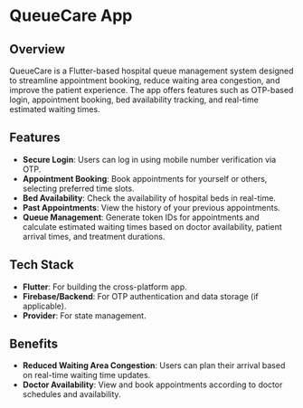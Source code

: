 # QueueCare App

## Overview  
QueueCare is a Flutter-based hospital queue management system designed to streamline appointment booking, reduce waiting area congestion, and improve the patient experience. The app offers features such as OTP-based login, appointment booking, bed availability tracking, and real-time estimated waiting times.

## Features  
- **Secure Login**: Users can log in using mobile number verification via OTP.  
- **Appointment Booking**: Book appointments for yourself or others, selecting preferred time slots.  
- **Bed Availability**: Check the availability of hospital beds in real-time.  
- **Past Appointments**: View the history of your previous appointments.  
- **Queue Management**: Generate token IDs for appointments and calculate estimated waiting times based on doctor availability, patient arrival times, and treatment durations.  

## Tech Stack  
- **Flutter**: For building the cross-platform app.  
- **Firebase/Backend**: For OTP authentication and data storage (if applicable).  
- **Provider**: For state management.  

## Benefits  
- **Reduced Waiting Area Congestion**: Users can plan their arrival based on real-time waiting time updates.  
- **Doctor Availability**: View and book appointments according to doctor schedules and availability.  


